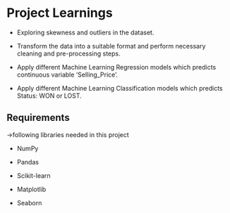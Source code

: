 # Project Learnings

* Exploring skewness and outliers in the dataset.

* Transform the data into a suitable format and perform necessary cleaning and pre-processing steps.

* Apply different Machine Learning Regression models which predicts continuous variable ‘Selling_Price’.

* Apply different Machine Learning Classification models which predicts Status: WON or LOST.

## Requirements

->following libraries needed in this project

* NumPy

* Pandas

* Scikit-learn

* Matplotlib

* Seaborn